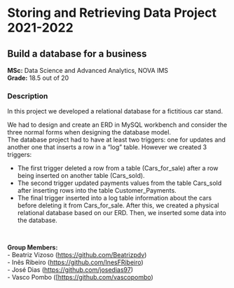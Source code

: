 # Storing and Retrieving Data Project 2021-2022
## Build a database for a business  
   
**MSc:** Data Science and Advanced Analytics, NOVA IMS   
**Grade:** 18.5 out of 20  
   
### Description 
In this project we developed a relational database for a fictitious car stand.    

We had to design and create an ERD in MySQL workbench and consider the three normal forms when designing the database model.   
The database project had to have at least two triggers: one for updates and another one that inserts a row in a “log” table. However we created 3 triggers:   
 - The first trigger deleted a row from a table (Cars_for_sale) after a row being inserted on another table (Cars_sold).
 - The second trigger updated payments values from the table Cars_sold after inserting rows into the table Customer_Payments.
 - The final trigger inserted into a log table information about the cars before deleting it from Cars_for_sale.
After this, we created a physical relational database based on our ERD. Then, we inserted some data into the database.   


<br>
   
**Group Members:**  
\- Beatriz Vizoso (https://github.com/Beatrizpdv)    
\- Inês Ribeiro (https://github.com/InesFRibeiro)   
\- José Dias (https://github.com/josedias97)   
\- Vasco Pombo ([https://github.com/vascopombo)
